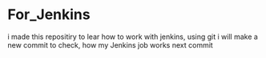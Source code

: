 # For_Jenkins
i made this repositiry to lear how to work with jenkins, using git
i will make a new commit to check, how my Jenkins job works
next commit
